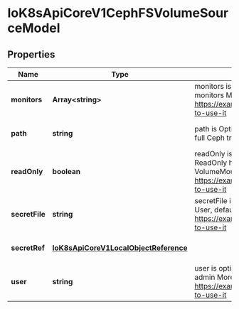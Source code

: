 # IoK8sApiCoreV1CephFSVolumeSourceModel

## Properties

Name | Type | Description | Notes
------------ | ------------- | ------------- | -------------
**monitors** | **Array&lt;string&gt;** | monitors is Required: Monitors is a collection of Ceph monitors More info: https://examples.k8s.io/volumes/cephfs/README.md#how-to-use-it | [default to undefined]
**path** | **string** | path is Optional: Used as the mounted root, rather than the full Ceph tree, default is / | [optional] [default to undefined]
**readOnly** | **boolean** | readOnly is Optional: Defaults to false (read/write). ReadOnly here will force the ReadOnly setting in VolumeMounts. More info: https://examples.k8s.io/volumes/cephfs/README.md#how-to-use-it | [optional] [default to undefined]
**secretFile** | **string** | secretFile is Optional: SecretFile is the path to key ring for User, default is /etc/ceph/user.secret More info: https://examples.k8s.io/volumes/cephfs/README.md#how-to-use-it | [optional] [default to undefined]
**secretRef** | [**IoK8sApiCoreV1LocalObjectReference**](IoK8sApiCoreV1LocalObjectReference.md) |  | [optional] [default to undefined]
**user** | **string** | user is optional: User is the rados user name, default is admin More info: https://examples.k8s.io/volumes/cephfs/README.md#how-to-use-it | [optional] [default to undefined]


